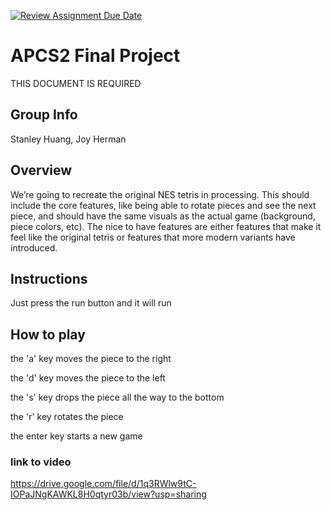 [![Review Assignment Due Date](https://classroom.github.com/assets/deadline-readme-button-24ddc0f5d75046c5622901739e7c5dd533143b0c8e959d652212380cedb1ea36.svg)](https://classroom.github.com/a/syDSSnTt)
# APCS2 Final Project
THIS DOCUMENT IS REQUIRED
## Group Info
Stanley Huang, Joy Herman
## Overview
We’re going to recreate the original NES tetris in processing. This should include the core features, like being able to rotate pieces and see the next piece, and should have the same visuals as the actual game (background, piece colors, etc). The nice to have features are either features that make it feel like the original tetris or features that more modern variants have introduced.
## Instructions
Just press the run button and it will run

## How to play
the 'a' key moves the piece to the right

the 'd' key moves the piece to the left

the 's' key drops the piece all the way to the bottom

the 'r' key rotates the piece

the enter key starts a new game

### link to video
https://drive.google.com/file/d/1q3RWlw9tC-IOPaJNgKAWKL8H0qtyr03b/view?usp=sharing 
